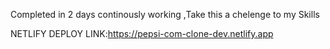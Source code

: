 Completed in 2 days continously working ,Take this a chelenge to my Skills

  
NETLIFY DEPLOY LINK:https://pepsi-com-clone-dev.netlify.app
